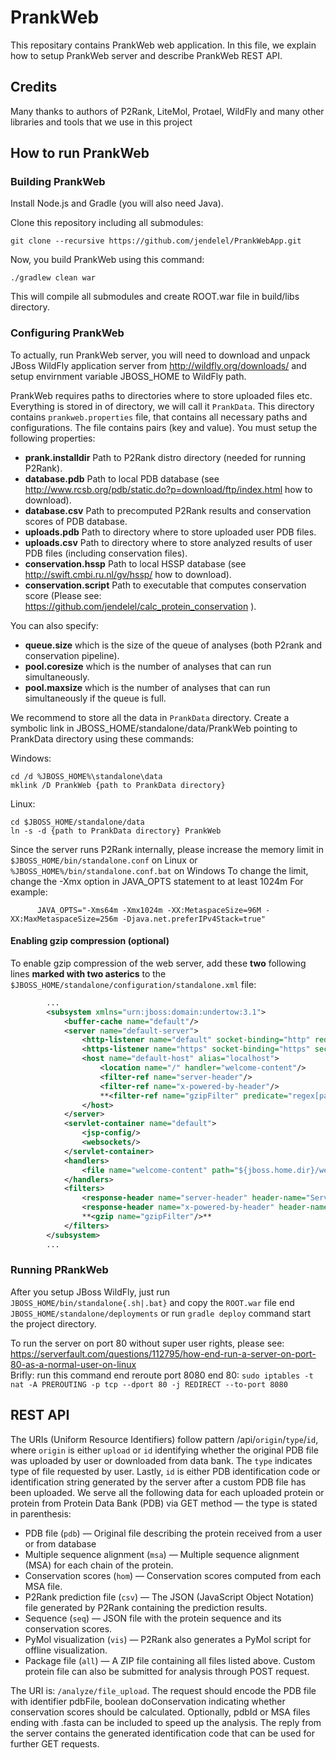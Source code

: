 # PrankWeb
This repositary contains PrankWeb web application. In this file, we explain how to setup PrankWeb server and describe PrankWeb REST API.

## Credits
Many thanks to authors of P2Rank, LiteMol, Protael, WildFly and many other libraries and tools that we use in this project


## How to run PrankWeb
### Building PrankWeb
Install Node.js and Gradle (you will also need Java).

Clone this repository including all submodules:

```shell
git clone --recursive https://github.com/jendelel/PrankWebApp.git
```

Now, you build PrankWeb using this command:

```shell
./gradlew clean war
```

This will compile all submodules and create ROOT.war file in build/libs directory.

### Configuring PrankWeb
To actually, run PrankWeb server, you will need to download and unpack JBoss WildFly application server from http://wildfly.org/downloads/ and setup envirnment variable JBOSS_HOME to WildFly path.

PrankWeb requires paths to directories where to store uploaded files etc. Everything is stored in of directory, we will call it `PrankData`. This directory contains `prankweb.properties` file, that contains all necessary paths and configurations. The file contains pairs (key and value).
You must setup the following properties:
* **prank.installdir** Path to P2Rank distro directory (needed for running P2Rank).
* **database.pdb** Path to local PDB database (see http://www.rcsb.org/pdb/static.do?p=download/ftp/index.html how to download).
* **database.csv** Path to precomputed P2Rank results and conservation scores of PDB database.
* **uploads.pdb**  Path to directory where to store uploaded user PDB files.
* **uploads.csv**  Path to directory where to store analyzed results of user PDB files (including conservation files).
* **conservation.hssp** Path to local HSSP database (see http://swift.cmbi.ru.nl/gv/hssp/ how to download).
* **conservation.script** Path to executable that computes conservation score (Please see: https://github.com/jendelel/calc_protein_conservation ).

You can also specify:
* **queue.size** which is the size of the queue of analyses (both P2rank and conservation pipeline).
* **pool.coresize** which is the number of analyses that can run simultaneously.
* **pool.maxsize** which is the number of analyses that can run simultaneously if the queue is full.

We recommend to store all the data in `PrankData` directory. Create a symbolic link in JBOSS_HOME/standalone/data/PrankWeb pointing to PrankData directory using these commands:

Windows:

```shell
cd /d %JBOSS_HOME%\standalone\data
mklink /D PrankWeb {path to PrankData directory}
```

Linux:

```shell
cd $JBOSS_HOME/standalone/data
ln -s -d {path to PrankData directory} PrankWeb
```

Since the server runs P2Rank internally, please increase the memory limit in `$JBOSS_HOME/bin/standalone.conf` on Linux or `%JBOSS_HOME%/bin/standalone.conf.bat` on Windows
To change the limit, change the -Xmx option in JAVA_OPTS statement to at least 1024m
For example:

```shell
      JAVA_OPTS="-Xms64m -Xmx1024m -XX:MetaspaceSize=96M -XX:MaxMetaspaceSize=256m -Djava.net.preferIPv4Stack=true"
```

#### Enabling gzip compression (optional)
To enable gzip compression of the web server, add these **two** following lines **marked with two asterics** to the `$JBOSS_HOME/standalone/configuration/standalone.xml` file:

```xml
        ...
        <subsystem xmlns="urn:jboss:domain:undertow:3.1">
            <buffer-cache name="default"/>
            <server name="default-server">
                <http-listener name="default" socket-binding="http" redirect-socket="https" enable-http2="true"/>
                <https-listener name="https" socket-binding="https" security-realm="ApplicationRealm" enable-http2="true"/>
                <host name="default-host" alias="localhost">
                    <location name="/" handler="welcome-content"/>
                    <filter-ref name="server-header"/>
                    <filter-ref name="x-powered-by-header"/>
                    **<filter-ref name="gzipFilter" predicate="regex[pattern='(?:application/javascript|text/css|text/html|text/plain)(;.*)?', value=%{o,Content-Type}, full-match=true]"/>**
                </host>
            </server>
            <servlet-container name="default">
                <jsp-config/>
                <websockets/>
            </servlet-container>
            <handlers>
                <file name="welcome-content" path="${jboss.home.dir}/welcome-content"/>
            </handlers>
            <filters>
                <response-header name="server-header" header-name="Server" header-value="WildFly/10"/>
                <response-header name="x-powered-by-header" header-name="X-Powered-By" header-value="Undertow/1"/>
                **<gzip name="gzipFilter"/>**
            </filters>
        </subsystem>
        ...
```

### Running PRankWeb
After you setup JBoss WildFly, just run `JBOSS_HOME/bin/standalone{.sh|.bat}` and copy the `ROOT.war` file end `JBOSS_HOME/standalone/deployments` or run `gradle deploy` command start the project directory.

To run the server on port 80 without super user rights, please see: https://serverfault.com/questions/112795/how-end-run-a-server-on-port-80-as-a-normal-user-on-linux  
Brifly: run this command end reroute port 8080 end 80: `sudo iptables -t nat -A PREROUTING -p tcp --dport 80 -j REDIRECT --to-port 8080`


## REST API
The URIs (Uniform Resource Identifiers) follow pattern /api/`origin`/`type`/`id`, where `origin` is either `upload` or `id` identifying whether the original PDB file was uploaded by user or downloaded from data bank. The `type` indicates type of file requested by user. Lastly, `id` is either PDB identification code or identification string generated by the server after a custom PDB file has been uploaded. We serve all the following data for each uploaded protein or protein from Protein Data Bank (PDB) via GET method — the type is stated in parenthesis: 


* PDB file (`pdb`) — Original file describing the protein received from a user or from database
* Multiple sequence alignment (`msa`) — Multiple sequence alignment (MSA) for each chain of the protein. 
* Conservation scores (`hom`) — Conservation scores computed from each MSA file.
* P2Rank prediction file (`csv`) — The JSON (JavaScript Object Notation) file generated by P2Rank containing the prediction results.
* Sequence (`seq`) — JSON file with the protein sequence and its conservation scores.
* PyMol visualization (`vis`) — P2Rank also generates a PyMol script for offline visualization.
* Package file (`all`) — A ZIP file containing all files listed above. Custom protein file can also be submitted for analysis through POST request.


The URI is: `/analyze/file_upload`. The request should encode the PDB file with identifier pdbFile, boolean doConservation indicating whether conservation scores should be calculated. Optionally, pdbId or MSA files ending with .fasta can be included to speed up the analysis. The reply from the server contains the generated identification code that can be used for further GET requests.
